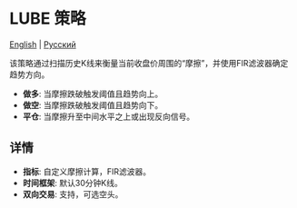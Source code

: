 # LUBE 策略
[English](README.md) | [Русский](README_ru.md)

该策略通过扫描历史K线来衡量当前收盘价周围的“摩擦”，并使用FIR滤波器确定趋势方向。

- **做多**: 当摩擦跌破触发阈值且趋势向上。
- **做空**: 当摩擦跌破触发阈值且趋势向下。
- **平仓**: 当摩擦升至中间水平之上或出现反向信号。

## 详情
- **指标**: 自定义摩擦计算，FIR滤波器。
- **时间框架**: 默认30分钟K线。
- **双向交易**: 支持，可选空头。

